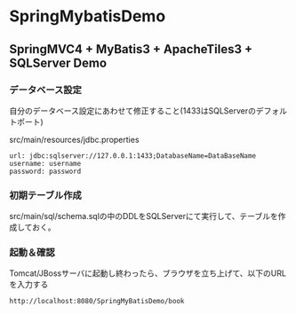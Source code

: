# SpringMybatisDemo

## SpringMVC4 + MyBatis3 + ApacheTiles3 + SQLServer Demo

### データベース設定
自分のデータベース設定にあわせて修正すること(1433はSQLServerのデフォルトポート)

src/main/resources/jdbc.properties
```
url: jdbc:sqlserver://127.0.0.1:1433;DatabaseName=DataBaseName
username: username
password: password
```
### 初期テーブル作成  
src/main/sql/schema.sqlの中のDDLをSQLServerにて実行して、テーブルを作成しておく。  


### 起動＆確認  
Tomcat/JBossサーバに起動し終わったら、ブラウザを立ち上げて、以下のURLを入力する  
```
http://localhost:8080/SpringMyBatisDemo/book
```

